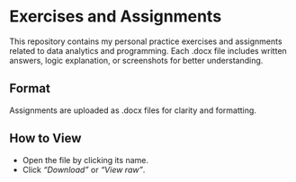 # Exercises and Assignments

This repository contains my personal practice exercises and assignments related to data analytics and programming. Each .docx file includes written answers, logic explanation, or screenshots for better understanding.


## Format
Assignments are uploaded as .docx files for clarity and formatting.


## How to View

- Open the file by clicking its name.
- Click *“Download”* or *“View raw”*.



